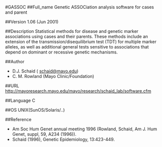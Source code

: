 #GASSOC
##Full_name
Genetic ASSOCiation analysis software for cases and parent

##Version
1.06 (Jun 2001)

##Description
Statistical methods for disease and genetic marker associations using cases and their parents. These methods include an extension of the transmission/disequilibrium test (TDT) for multiple marker alleles, as well as additional general tests sensitive to associations that depend on dominant or recessive genetic mechanisms.

##Author
* D.J. Schaid ( schaid@mayo.edu)
* C. M. Rowland (Mayo Clinic/Foundation)

##URL
http://mayoresearch.mayo.edu/mayo/research/schaid_lab/software.cfm

##Language
C

##OS
UNIX(SunOS/Solaris/..)

##Reference
* Am Soc Hum Genet annual meeting 1996 (Rowland, Schaid, Am J. Hum Genet, suppl, 59, A234 (1996)).
* Schaid (1996), Genetic Epidemiology, 13:423-449.

